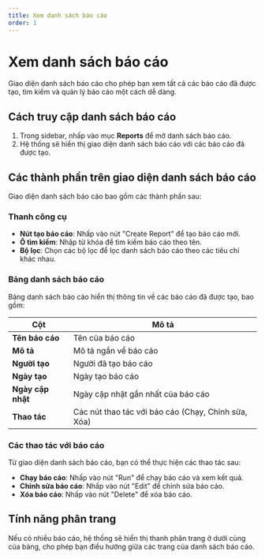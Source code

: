 ```yaml
---
title: Xem danh sách báo cáo
order: 1
---
```


# Xem danh sách báo cáo

Giao diện danh sách báo cáo cho phép bạn xem tất cả các báo cáo đã được tạo, tìm kiếm và quản lý báo cáo một cách dễ dàng.

## Cách truy cập danh sách báo cáo

1. Trong sidebar, nhấp vào mục **Reports** để mở danh sách báo cáo.
2. Hệ thống sẽ hiển thị giao diện danh sách báo cáo với các báo cáo đã được tạo.

## Các thành phần trên giao diện danh sách báo cáo

Giao diện danh sách báo cáo bao gồm các thành phần sau:

### Thanh công cụ

- **Nút tạo báo cáo**: Nhấp vào nút "Create Report" để tạo báo cáo mới.
- **Ô tìm kiếm**: Nhập từ khóa để tìm kiếm báo cáo theo tên.
- **Bộ lọc**: Chọn các bộ lọc để lọc danh sách báo cáo theo các tiêu chí khác nhau.

### Bảng danh sách báo cáo

Bảng danh sách báo cáo hiển thị thông tin về các báo cáo đã được tạo, bao gồm:

| Cột | Mô tả |
|-----|-------|
| **Tên báo cáo** | Tên của báo cáo |
| **Mô tả** | Mô tả ngắn về báo cáo |
| **Người tạo** | Người đã tạo báo cáo |
| **Ngày tạo** | Ngày tạo báo cáo |
| **Ngày cập nhật** | Ngày cập nhật gần nhất của báo cáo |
| **Thao tác** | Các nút thao tác với báo cáo (Chạy, Chỉnh sửa, Xóa) |

### Các thao tác với báo cáo

Từ giao diện danh sách báo cáo, bạn có thể thực hiện các thao tác sau:

- **Chạy báo cáo**: Nhấp vào nút "Run" để chạy báo cáo và xem kết quả.
- **Chỉnh sửa báo cáo**: Nhấp vào nút "Edit" để chỉnh sửa báo cáo.
- **Xóa báo cáo**: Nhấp vào nút "Delete" để xóa báo cáo.

## Tính năng phân trang

Nếu có nhiều báo cáo, hệ thống sẽ hiển thị thanh phân trang ở dưới cùng của bảng, cho phép bạn điều hướng giữa các trang của danh sách báo cáo. 